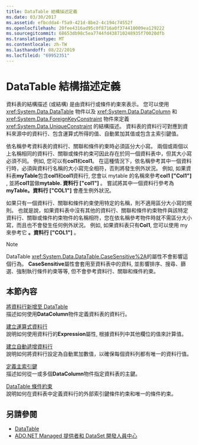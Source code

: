 ```yaml
---
title: DataTable 結構描述定義
ms.date: 03/30/2017
ms.assetid: efbcdda4-f5a9-421d-8be2-4c194c74552f
ms.openlocfilehash: 20fee4316ad95c0f8716a0f374410009ea129222
ms.sourcegitcommit: 68653db98c5ea7744fd438710248935f70020dfb
ms.translationtype: MT
ms.contentlocale: zh-TW
ms.lasthandoff: 08/22/2019
ms.locfileid: "69952351"
---
```

# <a name="datatable-schema-definition"></a>DataTable 結構描述定義
資料表的結構描述 (或結構) 是由資料行或條件約束來表示。 您可以使用 <xref:System.Data.DataTable> 物件以及 <xref:System.Data.DataColumn> 和 <xref:System.Data.ForeignKeyConstraint> 物件來定義 <xref:System.Data.UniqueConstraint> 的結構描述。 資料表的資料行可對應到資料來源中的資料行、包含運算式所得的值、自動累加其值或包含主索引鍵值。  
  
 依名稱參考資料表的資料行、關聯和條件約束時必須區分大小寫。 兩個或兩個以上名稱相同的資料行、關聯或條件約束可因此存在於同一個資料表中，但其大小寫必須不同。 例如, 您可以有**col1**和**col1**。 在這種情況下，依名稱參考其中一個資料行時，必須與資料行名稱的大小寫完全相符，否則將發生例外狀況。 例如, 如果資料表**myTable**包含**col1**和**col1**資料行, 您會以 mytable 的名稱來參考**col1** **["Col1"]** , 並將**col1**當做**mytable. 資料行 ["col1"]** 。 嘗試將其中一個資料行參考為**myTable。資料行 ["COL1"]** 會產生例外狀況。  
  
 如果只有一個資料行、關聯和條件約束使用特定的名稱，則不適用區分大小寫的規則。 也就是說，如果資料表中沒有其他的資料行、關聯和條件約束物件與該特定資料行、關聯或條件約束物件的名稱相符，您在依名稱參考物件時就不需區分大小寫，而且也不會發生任何例外狀況。 例如, 如果資料表只有**Col1**, 您可以使用 my 來參考它 **。資料行 ["COL1"]** 。  
  
> [!NOTE]
> DataTable <xref:System.Data.DataTable.CaseSensitive%2A>的屬性不會影響這個行為。 **CaseSensitive**屬性會套用至資料表中的資料, 並影響排序、搜尋、篩選、強制執行條件約束等等, 但不會參考資料行、關聯和條件約束。  
  
## <a name="in-this-section"></a>本節內容  
 [將資料行新增至 DataTable](../../../../../docs/framework/data/adonet/dataset-datatable-dataview/adding-columns-to-a-datatable.md)  
 描述如何使用**DataColumn**物件定義資料表的資料行。  
  
 [建立運算式資料行](../../../../../docs/framework/data/adonet/dataset-datatable-dataview/creating-expression-columns.md)  
 說明如何使用資料行的**Expression**屬性, 根據資料列中其他欄位的值來計算值。  
  
 [建立自動遞增資料行](../../../../../docs/framework/data/adonet/dataset-datatable-dataview/creating-autoincrement-columns.md)  
 說明如何將資料行設定為自動累加數值，以確保每個資料列都有唯一的資料行值。  
  
 [定義主索引鍵](../../../../../docs/framework/data/adonet/dataset-datatable-dataview/defining-primary-keys.md)  
 描述如何從一或多個**DataColumn**物件指定資料表的主鍵。  
  
 [DataTable 條件約束](../../../../../docs/framework/data/adonet/dataset-datatable-dataview/datatable-constraints.md)  
 說明如何在資料表中定義資料行的外部索引鍵條件約束和唯一的條件約束。  
  
## <a name="see-also"></a>另請參閱

- [DataTable](../../../../../docs/framework/data/adonet/dataset-datatable-dataview/datatables.md)
- [ADO.NET Managed 提供者和 DataSet 開發人員中心](https://go.microsoft.com/fwlink/?LinkId=217917)
